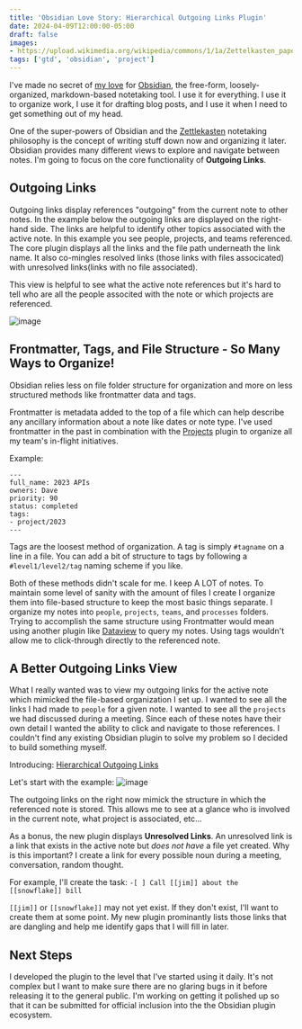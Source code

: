 ```yaml
---
title: 'Obsidian Love Story: Hierarchical Outgoing Links Plugin'
date: 2024-04-09T12:00:00-05:00
draft: false
images: 
- https://upload.wikimedia.org/wikipedia/commons/1/1a/Zettelkasten_paper_schematic.png
tags: ['gtd', 'obsidian', 'project']
---
```


I've made no secret of [my love](https://jason.motylinski.com/posts/20240130-zettelkasten/) for [Obsidian](https://obsidian.md/), the free-form, loosely-organized, markdown-based notetaking tool. I use it for everything. I use it to organize work, I use it for drafting blog posts, and I use it when I need to get something out of my head. 

One of the super-powers of Obsidian and the [Zettlekasten](https://en.wikipedia.org/wiki/Zettelkasten) notetaking philosophy is the concept of writing stuff down now and organizing it later. Obsidian provides many different views to explore and navigate between notes. I'm going to focus on the core functionality of __Outgoing Links__.

## Outgoing Links
Outgoing links display references "outgoing" from the current note to other notes. In the example below the outgoing links are displayed on the right-hand side. The links are helpful to identify other topics associated with the active note. In this example you see people, projects, and teams referenced. The core plugin displays all the links and the file path underneath the link name. It also co-mingles resolved links (those links with files associcated) with unresolved links(links with no file associated). 

This view is helpful to see what the active note references but it's hard to tell who are all the people associted with the note or which projects are referenced.

![image](/projects/obsidian/core.png)

## Frontmatter, Tags, and File Structure - So Many Ways to Organize!
Obsidian relies less on file folder structure for organization and more on less structured methods like frontmatter data and tags. 

Frontmatter is metadata added to the top of a file which can help describe any ancillary information about a note like dates or note type. I've used frontmatter in the past in combination with the [Projects](https://github.com/marcusolsson/obsidian-projects) plugin to organize all my team's in-flight initiatives.

Example:
```
---
full_name: 2023 APIs
owners: Dave
priority: 90
status: completed
tags:
- project/2023 
---
```

Tags are the loosest method of organization. A tag is simply `#tagname` on a line in a file. You can add a bit of structure to tags by following a `#level1/level2/tag` naming scheme if you like.

Both of these methods didn't scale for me. I keep A LOT of notes. To maintain some level of sanity with the amount of files I create I organize them into file-based structure to keep the most basic things separate. I organize my notes into `people`, `projects`, `teams`, and `processes` folders. Trying to accomplish the same structure using Frontmatter would mean using another plugin like [Dataview](https://blacksmithgu.github.io/obsidian-dataview/) to query my notes. Using tags wouldn't allow me to click-through directly to the referenced note.

## A Better Outgoing Links View
What I really wanted was to view my outgoing links for the active note which mimicked the file-based organization I set up. I wanted to see all the links I had made to `people` for a given note. I wanted to see all the `projects` we had discussed during a meeting. Since each of these notes have their own detail I wanted the ability to click and navigate to those references. I couldn't find any existing Obsidian plugin to solve my problem so I decided to build something myself.

Introducing: [Hierarchical Outgoing Links](https://github.com/jasonmotylinski/hierarchical-outgoing-links)

Let's start with the example:
![image](/projects/obsidian/plugin.png)

The outgoing links on the right now mimick the structure in which the referenced note is stored. This allows me to see at a glance who is involved in the current note, what project is associated, etc... 

As a bonus, the new plugin displays __Unresolved Links__. An unresolved link is a link that exists in the active note but _does not have_ a file yet created. Why is this important? I create a link for every possible noun during a meeting, conversation, random thought. 

For example, I'll create the task: 
`-[ ] Call [[jim]] about the [[snowflake]] bill` 

 `[[jim]]` or `[[snowflake]]` may not yet exist. If they don't exist, I'll want to create them at some point. My new plugin prominantly lists those links that are dangling and help me identify gaps that I will fill in later.

## Next Steps
I developed the plugin to the level that I've started using it daily. It's not complex but I want to make sure there are no glaring bugs in it before releasing it to the general public. I'm working on getting it polished up so that it can be submitted for official inclusion into the the Obsidian plugin ecosystem. 
